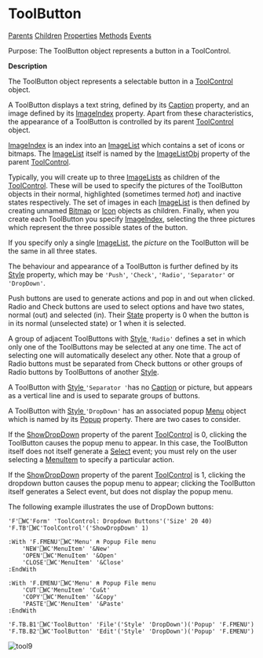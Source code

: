 




<h1 class="heading"><span class="name">ToolButton</span></h1>

[Parents](../ParentLists/ToolButton.htm) [Children](../ChildLists/ToolButton.htm) [Properties](../PropLists/ToolButton.htm) [Methods](../MethodLists/ToolButton.htm) [Events](../EventLists/ToolButton.htm)


Purpose: The ToolButton object represents a button in a ToolControl.


**Description**


The ToolButton object represents a selectable button in a [ToolControl](../a-z/toolcontrol.md) object.



A ToolButton displays a text string, defined by its [Caption](../a-z/caption.md) property, and an image defined by its [ImageIndex](../a-z/imageindex.md) property. Apart from these characteristics, the appearance of a ToolButton is controlled by its parent [ToolControl](../a-z/toolcontrol.md) object.


[ImageIndex](../a-z/imageindex.md) is an index into an [ImageList](../a-z/imagelist.md) which contains a set of icons or bitmaps. The [ImageList](../a-z/imagelist.md) itself is named by the [ImageListObj](../a-z/imagelistobj.md) property of the parent [ToolControl](../a-z/toolcontrol.md).


Typically, you will create up to three [ImageLists](../a-z/imagelist.md) as children of the [ToolControl](../a-z/toolcontrol.md). These will be used to specify the pictures of the ToolButton objects in their normal, highlighted (sometimes termed *hot*) and inactive states respectively. The set of images in each [ImageList](../a-z/imagelist.md) is then defined by creating unnamed [Bitmap](../a-z/bitmap.md) or [Icon](../a-z/icon.md) objects as children. Finally, when you create each ToolButton you specify [ImageIndex](../a-z/imageindex.md), selecting the three pictures which represent the three possible states of the button.


If you specify only a single [ImageList](../a-z/imagelist.md), the *picture* on the ToolButton will be the same in all three states.


The behaviour and appearance of a ToolButton is further defined by its [Style](../a-z/style.md) property, which may be `'Push'`, `'Check'`, `'Radio'`, `'Separator'` or `'DropDown'`.


Push buttons are used to generate actions and pop in and out when clicked. Radio and Check buttons are used to select options and have two states, normal (out) and selected (in). Their [State](../a-z/state.md) property is 0 when the button is in its normal (unselected state) or 1 when it is selected.


A group of adjacent ToolButtons with [Style ](../a-z/style.md)`'Radio'` defines a set in which only one of the ToolButtons may be selected at any one time. The act of selecting one will automatically deselect any other. Note that a group of Radio buttons must be separated from Check buttons or other groups of Radio buttons by ToolButtons of another [Style](../a-z/style.md).


A ToolButton with [Style ](../a-z/style.md)`'Separator '`has no [Caption](../a-z/caption.md) or picture, but appears as a vertical line and is used to separate groups of buttons.


A ToolButton with [Style ](../a-z/style.md)`'DropDown'` has an associated popup [Menu](../a-z/menu.md) object which is named by its [Popup](../a-z/popup.md) property. There are two cases to consider.


If the [ShowDropDown](../a-z/showdropdown.md) property of the parent [ToolControl](../a-z/toolcontrol.md) is 0, clicking the ToolButton causes the popup menu to appear. In this case, the ToolButton itself does not itself generate a [Select](../a-z/select.md) event; you must rely on the user selecting a [MenuItem](../a-z/menuitem.md) to specify a particular action.


If the [ShowDropDown](../a-z/showdropdown.md) property of the parent [ToolControl](../a-z/toolcontrol.md) is 1, clicking the dropdown button causes the popup menu to appear; clicking the ToolButton itself generates a Select event, but does not display the popup menu.



The following example illustrates the use of DropDown buttons:
```apl
'F'⎕WC'Form' 'ToolControl: Dropdown Buttons'('Size' 20 40)
'F.TB'⎕WC'ToolControl'('ShowDropDown' 1)

:With 'F.FMENU'⎕WC'Menu' ⍝ Popup File menu
    'NEW'⎕WC'MenuItem' '&New'
    'OPEN'⎕WC'MenuItem' '&Open'
    'CLOSE'⎕WC'MenuItem' '&Close'
:EndWith

:With 'F.EMENU'⎕WC'Menu' ⍝ Popup File menu
    'CUT'⎕WC'MenuItem' 'Cu&t'
    'COPY'⎕WC'MenuItem' '&Copy'
    'PASTE'⎕WC'MenuItem' '&Paste'
:EndWith

'F.TB.B1'⎕WC'ToolButton' 'File'('Style' 'DropDown')('Popup' 'F.FMENU')
'F.TB.B2'⎕WC'ToolButton' 'Edit'('Style' 'DropDown')('Popup' 'F.EMENU')
```


![tool9](../img/tool9.gif)



